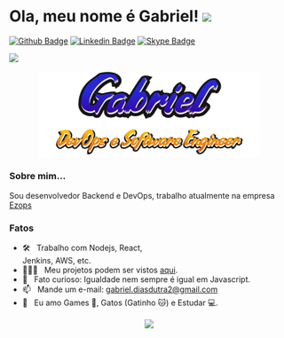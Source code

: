 # Ola, meu nome é Gabriel! <img src="https://raw.githubusercontent.com/iampavangandhi/iampavangandhi/master/gifs/Hi.gif" width="30px"></h2>

[![Github Badge](https://img.shields.io/badge/-Github-000?style=flat-square&logo=Github&logoColor=white&link=https://github.com/fagnerpsantos)](https://github.com/cafesao?tab=repositories)
[![Linkedin Badge](https://img.shields.io/badge/-LinkedIn-blue?style=flat-square&logo=Linkedin&logoColor=white&link=https://www.linkedin.com/in/fagnerpsantos/)](https://www.linkedin.com/in/gabriel-dias-dutra/)
[![Skype Badge](https://img.shields.io/badge/-Skype-Blue?style=flat-square&logo=Skype&logoColor=white&link=https://www.linkedin.com/in/fagnerpsantos/)](https://join.skype.com/invite/xlB9Aoj4TGud)

[![](https://gitwar.herokuapp.com/badge?username=cafesao&label=Gitwar%20Profile%20Score&style=for-the-badge&color=0088cc)](https://gitwar.herokuapp.com/)

<p align="center">
    <img align="center" width="400" src="signature.png" />
</p>

### Sobre mim...

Sou desenvolvedor Backend e DevOps, trabalho atualmente na empresa [Ezops](https://ezops.cloud/)

### Fatos

- 🛠 &nbsp; Trabalho com Nodejs, React, <br /> Jenkins, AWS, etc.
- 👨🏻‍💻 &nbsp; Meu projetos podem ser vistos [aqui](https://github.com/cafesao).
- 👾 &nbsp; Fato curioso: Igualdade nem sempre é igual em Javascript.
- 📫 &nbsp; Mande um e-mail: gabriel.diasdutra2@gmail.com
- 💙 &nbsp; Eu amo Games 👾, Gatos (Gatinho 🐱) e Estudar 💻.

<p align="center"
  <a href="https://github.com/anuraghazra/github-readme-stats">
    <img
      align="center"
      src="https://github-readme-stats.vercel.app/api?username=cafesao&theme=dracula&show_icons=true&locale=pt-br"
    />
  </a>
</p>
